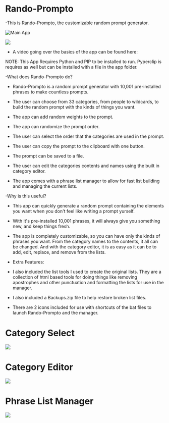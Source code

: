 # Rando-Prompto

-This is Rando-Prompto, the customizable random prompt generator.

![Main App](mainapp.png)

![](terminal.png)

- A video going over the basics of the app can be found here:

NOTE: This App Requires Python and PIP to be installed to run. Pyperclip is requires as well
but can be installed with a file in the app folder.

-What does Rando-Prompto do?

* Rando-Prompto is a random prompt generator with 10,001 pre-installed phrases to make countless
  prompts.
  
* The user can choose from 33 categories, from people to wildcards, to build the random prompt with the
  kinds of things you want.
  
* The app can add random weights to the prompt.

* The app can randomize the prompt order.

* The user can select the order that the categories are used in the prompt.

* The user can copy the prompt to the clipboard with one button.

* The prompt can be saved to a file.

* The user can edit the categories contents and names using the built in category editor.

* The app comes with a phrase list manager to allow for fast list building and managing the current lists.


-Why is this useful?

* This app can quickly generate a random prompt containing the elements you want when you
  don't feel like writing a prompt yurself.

* With it's pre-installed 10,001 phrases, it will always give you something new, and keep
  things fresh.

* The app is completely customizable, so you can have only the kinds of phrases you want.
  From the category names to the contents, it all can be changed. And with the category
  editor, it is as easy as it can be to add, edit, replace, and remove from the lists.
  
  
- Extra Features:

* I also included the list tools I used to create the original lists. They are a collection of html based tools
  for doing things like removing apostrophes and other punctuation and formatting the lists for use in the manager.
  
* I also included a Backups.zip file to help restore broken list files.

* There are 2 icons included for use with shortcuts of the bat files to launch Rando-Prompto and the manager.

# Category Select
![](selectcategory.png)

# Category Editor
![](editor.png)

# Phrase List Manager
![](listmanager.png)
  
